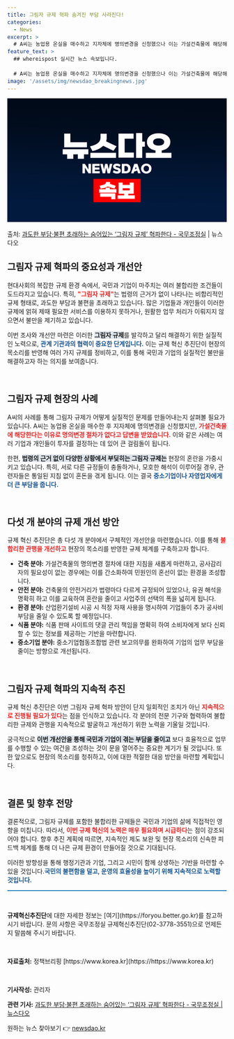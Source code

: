 ```yaml
---
title: 그림자 규제 혁파 숨겨진 부담 사라진다!
categories:
  - News
excerpt: >
  # A씨는 농업용 온실을 매수하고 지자체에 명의변경을 신청했으나 이는 가설건축물에 해당해 명의변경 절차가 없…
feature_text: >
  ## whereispost 실시간 뉴스 속보입니다.

  # A씨는 농업용 온실을 매수하고 지자체에 명의변경을 신청했으나 이는 가설건축물에 해당해 명의변경 절차가 없…
image: '/assets/img/newsdao_breakingnews.jpg'
---
```


![뉴스다오 속보](/assets/img/newsdao_breakingnews.jpg)

<p>출처: <a href="https://newsdao.kr/2450" rel="dofollow">과도한 부담·불편 초래하는 숨어있는 ‘그림자 규제’ 혁파한다 - 국무조정실</a> | 뉴스다오</p>

<h2 data-ke-size="size26">그림자 규제 혁파의 중요성과 개선안</h2>

<p data-ke-size="size16">현대사회의 복잡한 규제 환경 속에서, 국민과 기업이 마주치는 여러 불합리한 조건들이 도드라지고 있습니다. 특히, <b><span style="color: #ee2323;">"그림자 규제"</span></b>는 법령의 근거가 없이 나타나는 비합리적인 규제 형태로, 과도한 부담과 불편을 초래하고 있습니다. 많은 기업들과 개인들이 이러한 규제에 얽혀 제때 필요한 서비스를 이용하지 못하거나, 원활한 업무 처리가 이뤄지지 않으면서 불만을 제기하고 있습니다.</p>

<p data-ke-size="size16">이번 조사와 개선안 마련은 이러한 <b><span style="background-color: #21538527;">그림자 규제</span></b>를 발각하고 달리 해결하기 위한 실질적인 노력으로, <b><span style="color: #1a5490;">관계 기관과의 협력이 중요한 단계입니다.</span></b> 이는 규제 혁신 추진단이 현장의 목소리를 반영해 여러 가지 규제를 정비하고, 이를 통해 국민과 기업의 실질적인 불만을 해결하고자 하는 의지를 보여줍니다.</p>

<p data-ke-size="size16">&nbsp;</p>

<h2 data-ke-size="size26">그림자 규제 현장의 사례</h2>

<p data-ke-size="size16">A씨의 사례를 통해 그림자 규제가 어떻게 실질적인 문제를 만들어내는지 살펴볼 필요가 있습니다. A씨는 농업용 온실을 매수한 후 지자체에 명의변경을 신청했지만, <b><span style="color: #ee2323;">가설건축물에 해당한다는 이유로 명의변경 절차가 없다고 답변을 받았습니다.</span></b> 이와 같은 사례는 여러 기업과 개인들이 투자를 결정하는 데 있어 큰 걸림돌이 됩니다.</p>

<p data-ke-size="size16">한편, <b><span style="background-color: #21538527;">법령의 근거 없이 다양한 상황에서 부딪히는 그림자 규제는</span></b> 현장의 혼란을 가중시키고 있습니다. 특히, 서로 다른 규정들이 충돌하거나, 모호한 해석이 이루어질 경우, 관련자들은 통일된 지침 없이 혼돈을 겪게 됩니다. 이는 결국 <b><span style="color: #1a5490;">중소기업이나 자영업자에게 더 큰 부담을 줍니다.</span></b></p>

<p data-ke-size="size16">&nbsp;</p>

<h2 data-ke-size="size26">다섯 개 분야의 규제 개선 방안</h2>

<p data-ke-size="size16">규제 혁신 추진단은 총 다섯 개 분야에서 구체적인 개선안을 마련했습니다. 이를 통해 <b><span style="color: #ee2323;">불합리한 관행을 개선하고</span></b> 현장의 목소리를 반영한 규제 체계를 구축하고자 합니다.</p>

<ul>
    <li><b>건축 분야:</b> 가설건축물의 명의변경 절차에 대한 지침을 새롭게 마련하고, 공사감리자의 필요성이 없는 경우에는 이를 간소화하여 민원인의 혼선이 없는 환경을 조성합니다.</li>
    <li><b>안전 분야:</b> 건축물의 안전거리가 법령마다 다르게 규정되어 있었으나, 유권 해석을 명확히 하고 이를 교육하여 혼란을 줄이고 사업주의 선택의 폭을 넓히게 됩니다.</li>
    <li><b>환경 분야:</b> 산업환기설비 시공 시 적정 자재 사용을 명시하여 기업들이 추가 공사비 부담을 줄일 수 있도록 할 예정입니다.</li>
    <li><b>식품 분야:</b> 식품 판매 사이트의 댓글 관리 책임을 명확히 하여 소비자에게 보다 신뢰할 수 있는 정보를 제공하는 기반을 마련합니다.</li>
    <li><b>중소기업 분야:</b> 중소기업협동조합법 관련 보고의무를 완화하여 기업의 업무 부담을 줄이는 방향으로 개선됩니다.</li>
</ul>

<p data-ke-size="size16">&nbsp;</p>

<h2 data-ke-size="size26">그림자 규제 혁파의 지속적 추진</h2>

<p data-ke-size="size16">규제 혁신 추진단은 이번 그림자 규제 혁파 방안이 단지 일회적인 조치가 아닌 <b><span style="color: #ee2323;">지속적으로 진행될 필요가 있다</span></b>는 점을 인식하고 있습니다. 각 분야의 전문 기구와 협력하여 불합리한 규제와 관행을 지속적으로 발굴하고 개선하기 위한 노력을 기울일 것입니다.</p>

<p data-ke-size="size16">궁극적으로 <b><span style="background-color: #21538527;">이번 개선안을 통해 국민과 기업이 겪는 부담을 줄이고</span></b> 보다 효율적으로 업무를 수행할 수 있는 여건을 조성하는 것이 문을 열어주는 중요한 계기가 될 것입니다. 또한 앞으로도 현장의 목소리를 청취하고, 이에 대한 적절한 대응 방안을 마련할 계획입니다.</p>

<p data-ke-size="size16">&nbsp;</p>

<h2 data-ke-size="size26">결론 및 향후 전망</h2>

<p data-ke-size="size16">결론적으로, 그림자 규제를 포함한 불합리한 규제들은 국민과 기업의 삶에 직접적인 영향을 미칩니다. 따라서, <b><span style="color: #ee2323;">이번 규제 혁신의 노력은 매우 필요하며 시급하다</span></b>는 점이 강조되어야 합니다. 향후 추진 계획에 따르면, 지속적인 제도 보완 및 현장 목소리의 신속한 피드백 체계를 통해 더 나은 규제 환경이 만들어질 것으로 기대됩니다.</p>

<p data-ke-size="size16">이러한 방향성을 통해 행정기관과 기업, 그리고 시민이 함께 상생하는 기반을 마련할 수 있을 것입니다.<b><span style="color: #1a5490;">국민의 불편함을 덜고, 운영의 효율성을 높이기 위해 지속적으로 노력할 것입니다.</span></b></p>

<hr style="height:2px; background-color:#2980b9;"/>
<p data-ke-size="size16">&nbsp;</p> 

<p data-ke-size="size16"><b>규제혁신추진단</b>에 대한 자세한 정보는 [여기](https://foryou.better.go.kr)를 참고하시기 바랍니다. 문의 사항은 국무조정실 규제혁신추진단(02-3778-3551)으로 언제든지 말씀해 주시기 바랍니다.</p>
<p data-ke-size="size16">&nbsp;</p> 

<p data-ke-size="size16"><b>자료출처:</b> 정책브리핑 [https://www.korea.kr](https://https://www.korea.kr)</p>
<p data-ke-size="size16">&nbsp;</p> 

<p data-ke-size="size16"><b>기사작성:</b> 관리자</p>
<p data-ke-size="size16"><b>관련 기사:</b> <a href="https://newsdao.kr/2450" target="_blank">과도한 부담·불편 초래하는 숨어있는 ‘그림자 규제’ 혁파한다 - 국무조정실 | 뉴스다오</a></p> 

원하는 뉴스 찾아보기 👉 <a href="https://newsdao.kr" rel="dofollow">newsdao.kr</a>


